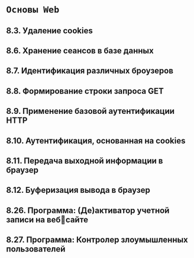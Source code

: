 # `Основы Web`

## 8.3. Удаление cookies
## 8.6. Хранение сеансов в базе данных
## 8.7. Идентификация различных броузеров
## 8.8. Формирование строки запроса GET
## 8.9. Применение базовой аутентификации HTTP
## 8.10. Аутентификация, основанная на cookies
## 8.11. Передача выходной информации в браузер
## 8.12. Буферизация вывода в браузер
## 8.26. Программа: (Де)активатор учетной записи на вебсайте
## 8.27. Программа: Контролер злоумышленных пользователей

